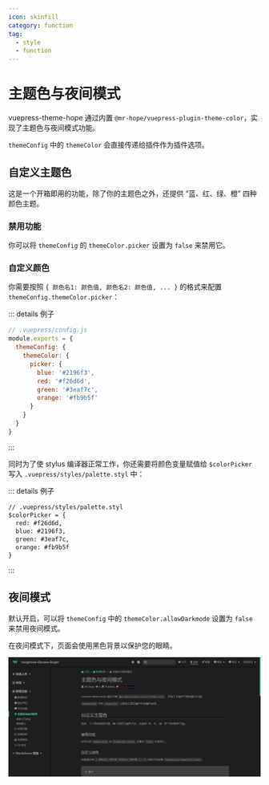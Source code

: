```yaml
---
icon: skinfill
category: function
tag:
  - style
  - function
---
```


# 主题色与夜间模式

vuepress-theme-hope 通过内置 `@mr-hope/vuepress-plugin-theme-color`，实现了主题色与夜间模式功能。

`themeConfig` 中的 `themeColor` 会直接传递给插件作为插件选项。

## 自定义主题色

这是一个开箱即用的功能，除了你的主题色之外，还提供 “蓝、红、绿、橙” 四种颜色主题。

### 禁用功能

你可以将 `themeConfig` 的 `themeColor.picker` 设置为 `false` 来禁用它。

### 自定义颜色

你需要按照 `{ 颜色名1: 颜色值, 颜色名2: 颜色值, ... }` 的格式来配置 `themeConfig.themeColor.picker`：

::: details 例子

```js {5-10}
// .vuepress/config.js
module.exports = {
  themeConfig: {
    themeColor: {
      picker: {
        blue: '#2196f3',
        red: '#f26d6d',
        green: '#3eaf7c',
        orange: '#fb9b5f'
      }
    }
  }
}
```

:::

同时为了使 stylus 编译器正常工作，你还需要将颜色变量赋值给 `$colorPicker` 写入 `.vuepress/styles/palette.styl` 中：

::: details 例子

```stylus
// .vuepress/styles/palette.styl
$colorPicker = {
  red: #f26d6d,
  blue: #2196f3,
  green: #3eaf7c,
  orange: #fb9b5f
}
```

:::

## 夜间模式

默认开启，可以将 `themeConfig` 中的 `themeColor.allowDarkmode` 设置为 `false` 来禁用夜间模式。

在夜间模式下，页面会使用黑色背景以保护您的眼睛。

![夜间模式](./assets/darkmode.png)
